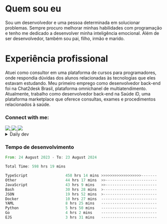 # Quem sou eu
Sou um desenvolvedor e uma pessoa determinada em solucionar problemas. Sempre procuro melhorar minhas habilidades com programação e tenho me dedicado a desenvolver minha inteligência emocional. Além de ser desenvolvedor, também sou pai, filho, irmão e marido.

# Experiência profissional
Atuei como consultor em uma plataforma de cursos para programadores, onde respondia dúvidas dos alunos relacionadas às tecnologias que eles estavam estudando.
Meu primeiro emprego como desenvolvedor back-end foi na Chat2desk Brasil, plataforma omnichanel de multiatendimento.
Atualmente, trabalho como desenvolvedor back-end na Saúde iD, uma plataforma marketplace que oferece consultas, exames e procedimentos relacionados à saúde.

### Connect with me:
<a href="https://www.linkedin.com/in/theusmoreira" target="_blank" >
<img src="https://img.shields.io/badge/linkedin-%230077B5.svg?&style=for-the-badge&logo=linkedin&logoColor=white ">
</a>
<a href="https://www.instagram.com/matheus.s.moreira/" target="_blank">
<img src="https://img.shields.io/badge/instagram-%23E4405F.svg?&style=for-the-badge&logo=instagram&logoColor=white">
</a>
<a href="mailto:matheussm301@gmail.com"  target="_blank">
<img src="https://img.shields.io/badge/gmail-%23E4405F.svg?&style=for-the-badge&logo=gmail&logoColor=white">
</a>


<details>
  <summary>Daily dev </summary>
<p>
  <a href="https://app.daily.dev/matheussantos"><img src="https://github.com/matheus-santos-moreira/matheus-santos-moreira/blob/master/devcard.svg" width="200" alt="Matheus Santos's Dev Card"/></a>
 </p>
</details>

<h3>Tempo de desenvolvimento</h3>

<!--START_SECTION:waka-->

```rust
From: 24 August 2023 - To: 23 August 2024

Total Time: 598 hrs 19 mins

TypeScript                 458 hrs 14 mins >>>>>>>>>>>>>>>>>>-------   71.31 %
Other                      44 hrs 17 mins  >>-----------------------   06.89 %
JavaScript                 43 hrs 9 mins   >>-----------------------   06.72 %
Bash                       30 hrs 28 mins  >------------------------   04.74 %
JSON                       19 hrs 52 mins  >------------------------   03.09 %
Docker                     10 hrs 27 mins  -------------------------   01.63 %
YAML                       8 hrs 25 mins   -------------------------   01.31 %
Python                     5 hrs 50 mins   -------------------------   00.91 %
Go                         4 hrs 2 mins    -------------------------   00.63 %
EJS                        3 hrs 31 mins   -------------------------   00.55 %
```

<!--END_SECTION:waka-->
